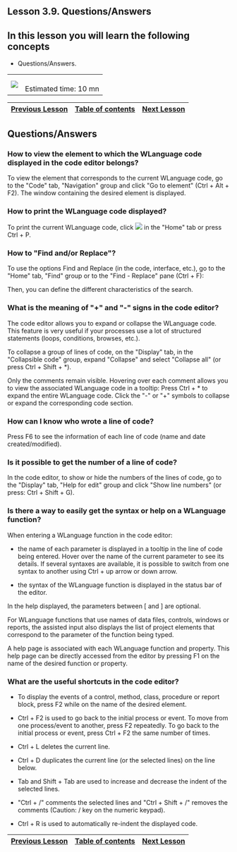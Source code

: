 
## Lesson 3.9. Questions/Answers


<a name="NOTE1"></a>
<a name="NOTE1_1"></a>


## In this lesson you will learn the following concepts
<a name="this_lesson_you_will_learn_the_following_concepts_ELTTEXTE000099"></a>


- Questions/Answers. 





|   |   |
| --- | --- |
| ![](https://doc.pcsoft.fr/en-US/images/image.awp?langid=3&name=dur%E9e.png)<br> | <br>Estimated time: 10 mn |

| [Previous Lesson](../TutoWM/1410087594.md) | [Table of contents](../TutoWM/1410087586.md) | [Next Lesson](../TutoWM/1410087571.md) |
| --- | --- | --- |





<a name="NOTE2"></a>
<a name="NOTE2_1"></a>


## Questions/Answers
<a name="questionsanswers_ELTTEXTE000154"></a>


### How to view the element to which the WLanguage code displayed in the code editor belongs?
<a name="how_view_the_element_which_the_wlanguage_code_displayed_the_code_editor_belongs_ELTPARAGRAPHE000017"></a>

To view the element that corresponds to the current WLanguage code, go to the "Code" tab, "Navigation" group and click  "Go to element" (Ctrl + Alt + F2). The window containing the desired element is displayed.
<a name="NOTE2_2"></a>


### How to print the WLanguage code displayed?
<a name="how_print_the_wlanguage_code_displayed_ELTPARAGRAPHE000024"></a>

To print the current WLanguage code, click ![](https://doc.pcsoft.fr/en-US/images/image.awp?langid=3&name=ICO_Impression.gif)
 in the "Home" tab or press Ctrl + P.
<a name="NOTE2_3"></a>


### How to "Find and/or Replace"?
<a name="how_find_andor_replace_ELTPARAGRAPHE000031"></a>

To use the options Find and Replace (in the code, interface, etc.), go to the "Home" tab, "Find" group or to the "Find - Replace" pane (Ctrl + F): 

Then, you can define the different characteristics of the search.
<a name="NOTE2_4"></a>


### What is the meaning of "+" and "-" signs in the code editor?
<a name="what_the_meaning_and_signs_the_code_editor_ELTPARAGRAPHE000038"></a>

The code editor allows you to expand or collapse the WLanguage code. This feature is very useful if your processes use a lot of structured statements (loops, conditions, browses, etc.). 

To collapse a group of lines of code, on the "Display" tab, in the "Collapsible code" group, expand "Collapse" and select "Collapse all" (or press Ctrl + Shift + \*). 

Only the comments remain visible. Hovering over each comment allows you to view the associated WLanguage code in a tooltip: Press Ctrl + \* to expand the entire WLanguage code. Click the "-" or "+" symbols to collapse or expand the corresponding code section.
<a name="NOTE2_5"></a>


### How can I know who wrote a line of code?
<a name="how_can_know_who_wrote_line_code_ELTPARAGRAPHE000045"></a>

Press F6 to see the information of each line of code (name and date created/modified).
<a name="NOTE2_6"></a>


### Is it possible to get the number of a line of code?
<a name="possible_get_the_number_line_code_ELTPARAGRAPHE000052"></a>

In the code editor, to show or hide the numbers of the lines of code, go to the "Display" tab, "Help for edit" group and click "Show line numbers" (or press: Ctrl + Shift + G).
<a name="NOTE2_7"></a>


### Is there a way to easily get the syntax or help on a WLanguage function?
<a name="there_way_easily_get_the_syntax_help_wlanguage_function_ELTPARAGRAPHE000059"></a>

When entering a WLanguage function in the code editor:

- the name of each parameter is displayed in a tooltip in the line of code being entered. Hover over the name of the current parameter to see its details.
	If several syntaxes are available, it is possible to switch from one syntax to another using Ctrl + up arrow or down arrow.

- the syntax of the WLanguage function is displayed in the status bar of the editor.




In the help displayed, the parameters between [ and ] are optional.

For WLanguage functions that use names of data files, controls, windows or reports, the assisted input also displays the list of project elements that correspond to the parameter of the function being typed.

A help page is associated with each WLanguage function and property. This help page can be directly accessed from the editor by pressing F1 on the name of the desired function or property.
<a name="NOTE2_8"></a>


### What are the useful shortcuts in the code editor? 
<a name="what_are_the_useful_shortcuts_the_code_editor_ELTPARAGRAPHE000066"></a>



- To display the events of a control, method, class, procedure or report block, press F2 while on the name of the desired element.

- Ctrl + F2 is used to go back to the initial process or event. 
	To move from one process/event to another, press F2 repeatedly. To go back to the initial process or event, press Ctrl + F2 the same number of times. 

- Ctrl + L deletes the current line.

- Ctrl + D duplicates the current line (or the selected lines) on the line below.

- Tab and Shift + Tab are used to increase and decrease the indent of the selected lines.

- "Ctrl + /" comments the selected lines and "Ctrl + Shift + /" removes the comments (Caution: / key on the numeric keypad).

- Ctrl + R is used to automatically re-indent the displayed code.




| [Previous Lesson](../TutoWM/1410087594.md) | [Table of contents](../TutoWM/1410087586.md) | [Next Lesson](../TutoWM/1410087571.md) |
| --- | --- | --- |




